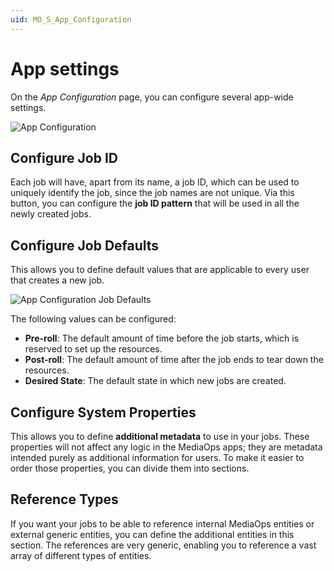 ```yaml
---
uid: MO_S_App_Configuration
---
```


# App settings

On the *App Configuration* page, you can configure several app-wide settings.

![App Configuration](~/solutions/images/Scheduling_AppConfiguration.png)

## Configure Job ID

Each job will have, apart from its name, a job ID, which can be used to uniquely identify the job, since the job names are not unique. Via this button, you can configure the **job ID pattern** that will be used in all the newly created jobs.

## Configure Job Defaults

This allows you to define default values that are applicable to every user that creates a new job.

![App Configuration Job Defaults](~/solutions/images/Scheduling_AppConfiguration_JobDefaults.png)

The following values can be configured:

- **Pre-roll**: The default amount of time before the job starts, which is reserved to set up the resources.
- **Post-roll**: The default amount of time after the job ends to tear down the resources.
- **Desired State**: The default state in which new jobs are created.

## Configure System Properties

This allows you to define **additional metadata** to use in your jobs. These properties will not affect any logic in the MediaOps apps; they are metadata intended purely as additional information for users. To make it easier to order those properties, you can divide them into sections.<!-- RN 43041 -->

## Reference Types

If you want your jobs to be able to reference internal MediaOps entities or external generic entities, you can define the additional entities in this section. The references are very generic, enabling you to reference a vast array of different types of entities.
